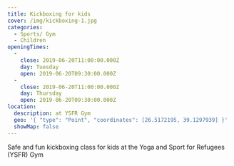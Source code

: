 ```yaml
---
title: Kickboxing for kids
cover: /img/kickboxing-1.jpg
categories:
  - Sports/ Gym
  - Children
openingTimes:
  - 
    close: 2019-06-20T11:00:00.000Z
    day: Tuesday
    open: 2019-06-20T09:30:00.000Z
  - 
    close: 2019-06-20T11:00:00.000Z
    day: Thursday
    open: 2019-06-20T09:30:00.000Z
location:
  description: at YSFR Gym
  geo: '{ "type": "Point", "coordinates": [26.5172195, 39.1297939] }'
  showMap: false
---
```


Safe and fun kickboxing class for kids at the Yoga and Sport for Refugees (YSFR) Gym